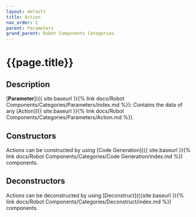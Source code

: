 ```yaml
---
layout: default
title: Action
nav_order: 1
parent: Parameters
grand_parent: Robot Components Categories
---
```


# **{{page.title}}**

## **Description**

[**Parameter**]({{ site.baseurl }}{% link docs/Robot Components/Categories/Parameters/index.md %})**:** Contains the data of any [Action]({{ site.baseurl }}{% link docs/Robot Components/Categories/Parameters/Action.md %}). 

## **Constructors**

Actions can be constructed by using [Code Generation]({{ site.baseurl }}{% link docs/Robot Components/Categories/Code Generation/index.md %}) components.

## **Deconstructors**

Actions can be deconstructed by using [Deconstruct]({{site.baseurl }}{% link docs/Robot Components/Categories/Deconstruct/index.md %}) components.